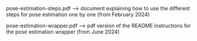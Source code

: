 pose-estimation-steps.pdf --> document explaining how to use the different steps for pose estimation one by one (from February 2024)

pose-estimation-wrapper.pdf --> pdf version of the README instructions for the pose estimation wrapper (from June 2024)
